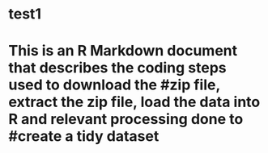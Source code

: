 # test1
# This is an R Markdown document that describes the coding steps used to download the #zip file, extract the zip file, load the data into R and relevant processing done to #create a tidy dataset
